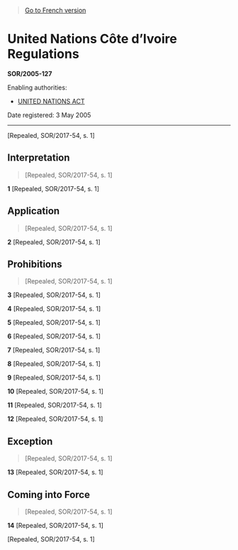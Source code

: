 > [Go to French version](/fr/Règlements/Décrets,%20ordonnances%20et%20règlements%20statutaires/2005/127.md)

# United Nations Côte d’Ivoire Regulations

**SOR/2005-127**

Enabling authorities: 
- [UNITED NATIONS ACT](/en/Acts/Revised%20Statutes%20of%20Canada/U/U-2.md)

Date registered: 3 May 2005

----------


[Repealed, SOR/2017-54, s. 1]



## Interpretation
> [Repealed, SOR/2017-54, s. 1]



**1** [Repealed, SOR/2017-54, s. 1]




## Application
> [Repealed, SOR/2017-54, s. 1]



**2** [Repealed, SOR/2017-54, s. 1]




## Prohibitions
> [Repealed, SOR/2017-54, s. 1]



**3** [Repealed, SOR/2017-54, s. 1]



**4** [Repealed, SOR/2017-54, s. 1]



**5** [Repealed, SOR/2017-54, s. 1]



**6** [Repealed, SOR/2017-54, s. 1]



**7** [Repealed, SOR/2017-54, s. 1]



**8** [Repealed, SOR/2017-54, s. 1]



**9** [Repealed, SOR/2017-54, s. 1]



**10** [Repealed, SOR/2017-54, s. 1]



**11** [Repealed, SOR/2017-54, s. 1]



**12** [Repealed, SOR/2017-54, s. 1]




## Exception
> [Repealed, SOR/2017-54, s. 1]



**13** [Repealed, SOR/2017-54, s. 1]




## Coming into Force
> [Repealed, SOR/2017-54, s. 1]



**14** [Repealed, SOR/2017-54, s. 1]


[Repealed, SOR/2017-54, s. 1]


